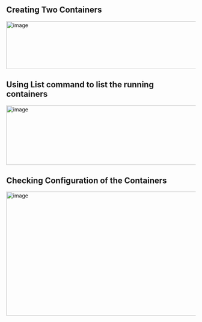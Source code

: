 ## Creating Two Containers

<img width="1301" height="127" alt="image" src="https://github.com/user-attachments/assets/87d41d88-afcb-4b6f-a4c8-53b0b78ee07d" />

## Using List command to list the running containers

<img width="1299" height="158" alt="image" src="https://github.com/user-attachments/assets/1363db1a-0cb9-4a68-a776-58b2c6fcf9dc" />

## Checking Configuration of the Containers

<img width="1299" height="330" alt="image" src="https://github.com/user-attachments/assets/07540a90-5d4d-46af-a454-5c4f80ca1548" />
